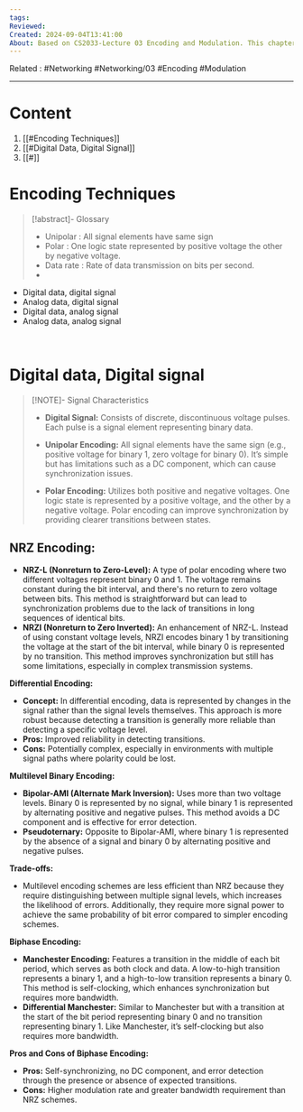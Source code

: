 ```yaml
---
tags: 
Reviewed: 
Created: 2024-09-04T13:41:00
About: Based on CS2033-Lecture 03 Encoding and Modulation. This chapter from "Encoding and Modulation" delves into the methods used to encode and modulate data for effective communication. It explains how digital and analog signals can represent data, the advantages and limitations of various encoding techniques, and the role of modulation in transmitting signals over different mediums.
---
```

Related : #Networking #Networking/03 #Encoding #Modulation 

---
# Content
1. [[#Encoding Techniques]]
2. [[#Digital Data, Digital Signal]]
3. [[#]]


# Encoding Techniques
> [!abstract]- Glossary
> - Unipolar : All signal elements have same sign
> - Polar       : One logic state represented by positive voltage the other by negative voltage.
> - Data rate : Rate of data transmission on bits per second.
> - 




- Digital data, digital signal  
- Analog data, digital signal 
- Digital data, analog signal 
- Analog data, analog signal


<br>

# Digital data, Digital signal  

> [!NOTE]- Signal Characteristics
> 
> - **Digital Signal:** Consists of discrete, discontinuous voltage pulses. Each pulse is a signal element representing binary data.
> 
> - **Unipolar Encoding:** All signal elements have the same sign (e.g., positive voltage for binary 1, zero voltage for binary 0). It’s simple but has limitations such as a DC component, which can cause synchronization issues.
> 
> - **Polar Encoding:** Utilizes both positive and negative voltages. One logic state is represented by a positive voltage, and the other by a negative voltage. Polar encoding can improve synchronization by providing clearer transitions between states.

## NRZ Encoding:

- **NRZ-L (Nonreturn to Zero-Level):** A type of polar encoding where two different voltages represent binary 0 and 1. The voltage remains constant during the bit interval, and there's no return to zero voltage between bits. This method is straightforward but can lead to synchronization problems due to the lack of transitions in long sequences of identical bits.
- **NRZI (Nonreturn to Zero Inverted):** An enhancement of NRZ-L. Instead of using constant voltage levels, NRZI encodes binary 1 by transitioning the voltage at the start of the bit interval, while binary 0 is represented by no transition. This method improves synchronization but still has some limitations, especially in complex transmission systems.

**Differential Encoding:**

- **Concept:** In differential encoding, data is represented by changes in the signal rather than the signal levels themselves. This approach is more robust because detecting a transition is generally more reliable than detecting a specific voltage level.
- **Pros:** Improved reliability in detecting transitions.
- **Cons:** Potentially complex, especially in environments with multiple signal paths where polarity could be lost.

**Multilevel Binary Encoding:**

- **Bipolar-AMI (Alternate Mark Inversion):** Uses more than two voltage levels. Binary 0 is represented by no signal, while binary 1 is represented by alternating positive and negative pulses. This method avoids a DC component and is effective for error detection.
- **Pseudoternary:** Opposite to Bipolar-AMI, where binary 1 is represented by the absence of a signal and binary 0 by alternating positive and negative pulses.

**Trade-offs:**

- Multilevel encoding schemes are less efficient than NRZ because they require distinguishing between multiple signal levels, which increases the likelihood of errors. Additionally, they require more signal power to achieve the same probability of bit error compared to simpler encoding schemes.

**Biphase Encoding:**

- **Manchester Encoding:** Features a transition in the middle of each bit period, which serves as both clock and data. A low-to-high transition represents a binary 1, and a high-to-low transition represents a binary 0. This method is self-clocking, which enhances synchronization but requires more bandwidth.
- **Differential Manchester:** Similar to Manchester but with a transition at the start of the bit period representing binary 0 and no transition representing binary 1. Like Manchester, it’s self-clocking but also requires more bandwidth.

**Pros and Cons of Biphase Encoding:**

- **Pros:** Self-synchronizing, no DC component, and error detection through the presence or absence of expected transitions.
- **Cons:** Higher modulation rate and greater bandwidth requirement than NRZ schemes.